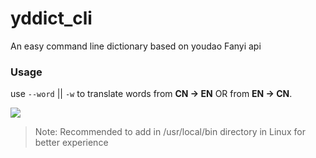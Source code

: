 # yddict_cli
An easy command line dictionary based on youdao Fanyi api


### Usage

use  `--word` || `-w` to translate words from **CN -> EN** OR from **EN -> CN**.

![](http://ww1.sinaimg.cn/large/005uxZXHgw1fbo2e9pdehj30i603v759.jpg)




> Note: Recommended to add in /usr/local/bin directory in Linux for better experience
